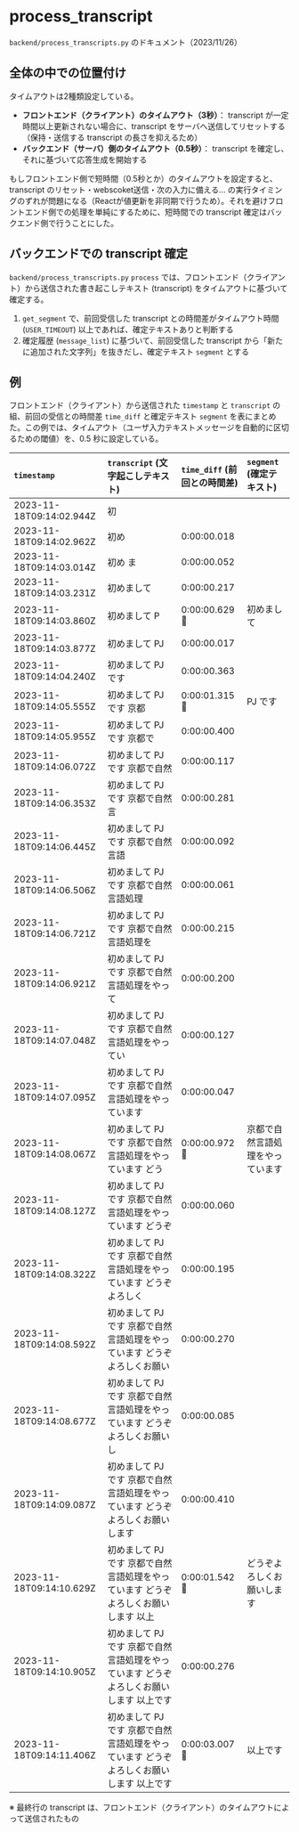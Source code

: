 # process_transcript
`backend/process_transcripts.py` のドキュメント（2023/11/26）

## 全体の中での位置付け
タイムアウトは2種類設定している。

- **フロントエンド（クライアント）のタイムアウト（3秒）**： transcript が一定時間以上更新されない場合に、transcript をサーバへ送信してリセットする（保持・送信する transcript の長さを抑えるため）
- **バックエンド（サーバ）側のタイムアウト（0.5秒）**： transcript を確定し、それに基づいて応答生成を開始する

もしフロントエンド側で短時間（0.5秒とか）のタイムアウトを設定すると、 transcript のリセット・webscoket送信・次の入力に備える… の実行タイミングのずれが問題になる（Reactが値更新を非同期で行うため）。それを避けフロントエンド側での処理を単純にするために、短時間での transcript 確定はバックエンド側で行うことにした。

## バックエンドでの transcript 確定
`backend/process_transcripts.py` `process` では、フロントエンド（クライアント）から送信された書き起こしテキスト (transcript) をタイムアウトに基づいて確定する。

1. `get_segment` で、前回受信した transcript との時間差がタイムアウト時間 (`USER_TIMEOUT`) 以上であれば、確定テキストありと判断する
2. 確定履歴 (`message_list`) に基づいて、前回受信した transcript から「新たに追加された文字列」を抜きだし、確定テキスト `segment` とする

## 例
フロントエンド（クライアント）から送信された `timestamp` と `transcript` の組、前回の受信との時間差 `time_diff` と確定テキスト `segment` を表にまとめた。この例では、タイムアウト（ユーザ入力テキストメッセージを自動的に区切るための閾値）を、0.5 秒に設定している。

|`timestamp`|`transcript` (文字起こしテキスト)|`time_diff` (前回との時間差)|`segment` (確定テキスト)|
|:----|:----|:----|:----|
|2023-11-18T09:14:02.944Z|初| | |
|2023-11-18T09:14:02.962Z|初め|0:00:00.018| |
|2023-11-18T09:14:03.014Z|初め ま|0:00:00.052| |
|2023-11-18T09:14:03.231Z|初めまして|0:00:00.217| |
|2023-11-18T09:14:03.860Z|初めまして P|0:00:00.629 🚩|初めまして|
|2023-11-18T09:14:03.877Z|初めまして PJ|0:00:00.017| |
|2023-11-18T09:14:04.240Z|初めまして PJ です|0:00:00.363| |
|2023-11-18T09:14:05.555Z|初めまして PJ です 京都|0:00:01.315 🚩|PJ です|
|2023-11-18T09:14:05.955Z|初めまして PJ です 京都で|0:00:00.400| |
|2023-11-18T09:14:06.072Z|初めまして PJ です 京都で自然|0:00:00.117| |
|2023-11-18T09:14:06.353Z|初めまして PJ です 京都で自然言|0:00:00.281| |
|2023-11-18T09:14:06.445Z|初めまして PJ です 京都で自然言語|0:00:00.092| |
|2023-11-18T09:14:06.506Z|初めまして PJ です 京都で自然言語処理|0:00:00.061| |
|2023-11-18T09:14:06.721Z|初めまして PJ です 京都で自然言語処理を|0:00:00.215| |
|2023-11-18T09:14:06.921Z|初めまして PJ です 京都で自然言語処理をやって|0:00:00.200| |
|2023-11-18T09:14:07.048Z|初めまして PJ です 京都で自然言語処理をやってい|0:00:00.127| |
|2023-11-18T09:14:07.095Z|初めまして PJ です 京都で自然言語処理をやっています|0:00:00.047| |
|2023-11-18T09:14:08.067Z|初めまして PJ です 京都で自然言語処理をやっています どう|0:00:00.972 🚩|京都で自然言語処理をやっています|
|2023-11-18T09:14:08.127Z|初めまして PJ です 京都で自然言語処理をやっています どうぞ|0:00:00.060| |
|2023-11-18T09:14:08.322Z|初めまして PJ です 京都で自然言語処理をやっています どうぞよろしく|0:00:00.195| |
|2023-11-18T09:14:08.592Z|初めまして PJ です 京都で自然言語処理をやっています どうぞよろしくお願い|0:00:00.270| |
|2023-11-18T09:14:08.677Z|初めまして PJ です 京都で自然言語処理をやっています どうぞよろしくお願いし|0:00:00.085| |
|2023-11-18T09:14:09.087Z|初めまして PJ です 京都で自然言語処理をやっています どうぞよろしくお願いします|0:00:00.410| |
|2023-11-18T09:14:10.629Z|初めまして PJ です 京都で自然言語処理をやっています どうぞよろしくお願いします 以上|0:00:01.542 🚩|どうぞよろしくお願いします|
|2023-11-18T09:14:10.905Z|初めまして PJ です 京都で自然言語処理をやっています どうぞよろしくお願いします 以上です|0:00:00.276| |
|2023-11-18T09:14:11.406Z|初めまして PJ です 京都で自然言語処理をやっています どうぞよろしくお願いします 以上です|0:00:03.007 🚩|以上です|

※ 最終行の transcript は、フロントエンド（クライアント）のタイムアウトによって送信されたもの
